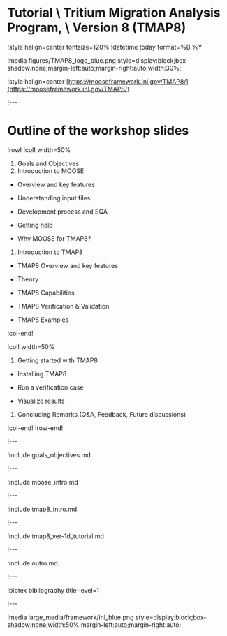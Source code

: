 # Tutorial \\ Tritium Migration Analysis Program, \\ Version 8 (TMAP8)

!style halign=center fontsize=120%
!datetime today format=%B %Y

!media figures/TMAP8_logo_blue.png style=display:block;box-shadow:none;margin-left:auto;margin-right:auto;width:30%;

!style halign=center
[https://mooseframework.inl.gov/TMAP8/](https://mooseframework.inl.gov/TMAP8/)

!---

# Outline of the workshop slides

!row!
!col! width=50%

1. Goals and Objectives
1. Introduction to MOOSE

  - Overview and key features

  - Understanding input files

  - Development process and SQA

  - Getting help

  - Why MOOSE for TMAP8?

1. Introduction to TMAP8

  - TMAP8 Overview and key features

  - Theory

  - TMAP8 Capabilities

  - TMAP8 Verification & Validation

  - TMAP8 Examples

!col-end!

!col! width=50%

1. Getting started with TMAP8

  - Installing TMAP8

  - Run a verification case

  - Visualize results

1. Concluding Remarks (Q&A, Feedback, Future discussions)

!col-end!
!row-end!

!---

!include goals_objectives.md

!---

!include moose_intro.md

!---

!include tmap8_intro.md

!---

!include tmap8_ver-1d_tutorial.md

!---

!include outro.md

!---

!bibtex bibliography title-level=1

!---

!media large_media/framework/inl_blue.png style=display:block;box-shadow:none;width:50%;margin-left:auto;margin-right:auto;
